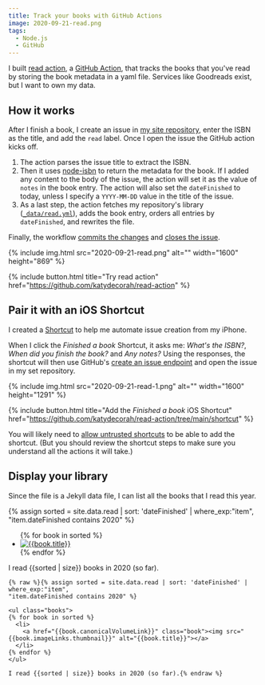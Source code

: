 ```yaml
---
title: Track your books with GitHub Actions
image: 2020-09-21-read.png
tags:
  - Node.js
  - GitHub
---
```


I built [read action](https://github.com/katydecorah/read-action), a [GitHub Action](https://github.com/features/actions), that tracks the books that you've read by storing the book metadata in a yaml file. Services like Goodreads exist, but I want to own my data.

## How it works

After I finish a book, I create an issue in [my site repository](https://github.com/katydecorah/katydecorah.github.io), enter the ISBN as the title, and add the `read` label. Once I open the issue the GitHub action kicks off.

1. The action parses the issue title to extract the ISBN.
2. Then it uses [node-isbn](https://www.npmjs.com/package/node-isbn) to return the metadata for the book. If I added any content to the body of the issue, the action will set it as the value of `notes` in the book entry. The action will also set the `dateFinished` to today, unless I specify a `YYYY-MM-DD` value in the title of the issue.
3. As a last step, the action fetches my repository's library ([`_data/read.yml`](https://github.com/katydecorah/katydecorah.github.io/blob/58ee03d479a7c6717df66fa4455fec2ca89ba646/_data/read.yml)), adds the book entry, orders all entries by `dateFinished`, and rewrites the file.

Finally, the workflow [commits the changes](https://github.com/katydecorah/katydecorah.github.io/blob/17b23c70f0c0be5ca7fada661ccafcbf47e44d37/.github/workflows/read.yml#L21-L26) and [closes the issue](https://github.com/katydecorah/katydecorah.github.io/blob/17b23c70f0c0be5ca7fada661ccafcbf47e44d37/.github/workflows/read.yml#L27-L31).

<div class="photos">
{% include img.html src="2020-09-21-read.png" alt="" width="1600" height="869" %}
</div>

{% include button.html title="Try read action" href="https://github.com/katydecorah/read-action" %}

## Pair it with an iOS Shortcut

I created a [Shortcut](https://apps.apple.com/us/app/shortcuts/id915249334) to help me automate issue creation from my iPhone.

When I click the _Finished a book_ Shortcut, it asks me: _What's the ISBN?_, _When did you finish the book?_ and _Any notes?_ Using the responses, the shortcut will then use GitHub's [create an issue endpoint](https://docs.github.com/en/rest/reference/issues#create-an-issue) and open the issue in my set repository.

<div class="photos">
{% include img.html src="2020-09-21-read-1.png" alt="" width="1600" height="1291" %}
</div>

{% include button.html title="Add the *Finished a book* iOS Shortcut" href="https://github.com/katydecorah/read-action/tree/main/shortcut" %}

You will likely need to [allow untrusted shortcuts](https://support.apple.com/en-us/HT210628) to be able to add the shortcut. (But you should review the shortcut steps to make sure you understand all the actions it will take.)

## Display your library

Since the file is a Jekyll data file, I can list all the books that I read this year.

{% assign sorted = site.data.read | sort: 'dateFinished' | where_exp:"item",
"item.dateFinished contains 2020" %}

<ul class="books">
{% for book in sorted %}
  <li>
    <a href="{{book.canonicalVolumeLink}}" class="book"><img src="{{book.imageLinks.thumbnail}}" alt="{{book.title}}"></a>
  </li>
{% endfor %}
</ul>

I read {{sorted | size}} books in 2020 (so far).

```liquid
{% raw %}{% assign sorted = site.data.read | sort: 'dateFinished' | where_exp:"item",
"item.dateFinished contains 2020" %}

<ul class="books">
{% for book in sorted %}
  <li>
    <a href="{{book.canonicalVolumeLink}}" class="book"><img src="{{book.imageLinks.thumbnail}}" alt="{{book.title}}"></a>
  </li>
{% endfor %}
</ul>

I read {{sorted | size}} books in 2020 (so far).{% endraw %}
```
